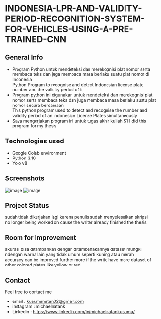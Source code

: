 # INDONESIA-LPR-AND-VALIDITY-PERIOD-RECOGNITION-SYSTEM-FOR-VEHICLES-USING-A-PRE-TRAINED-CNN

## General Info
* Program Python untuk mendeteksi dan merekognisi plat nomor serta membaca teks dan juga membaca masa berlaku suatu plat nomor di Indonesia <br/>
  Python Program to recognise and detect Indonesian license plate number and the validity period of it
* Program python ini digunakan untuk mendeteksi dan merekognisi plat nomor serta membaca teks dan juga membaca masa berlaku suatu plat nomor secara bersamaan <br/>
  This python program used to detect and recognise the number and validity period of an Indonesian License Plates simultaneously
* Saya mengerjakan program ini untuk tugas akhir kuliah S1
  I did this program for my thesis

## Technologies used
* Google Colab environment
* Python 3.10
* Yolo v8

## Screenshots
![image](https://github.com/MichaelNatanKusuma/Indonesia-LPR-AND-VALIDITY-PERIOD-RECOGNITION-SYSTEM-FOR-VEHICLES-USING-A-PRE-TRAINED-CNN/assets/168516406/e68d8a61-0e5c-4231-a46f-b1d408c90a6a)
![image](https://github.com/MichaelNatanKusuma/Indonesia-LPR-AND-VALIDITY-PERIOD-RECOGNITION-SYSTEM-FOR-VEHICLES-USING-A-PRE-TRAINED-CNN/assets/168516406/2af1a870-ef31-4f82-a90f-026b68bdb541)

## Project Status
sudah tidak dikerjakan lagi karena penulis sudah menyelesaikan skripsi <br/>
no longer being worked on cause the writer already finished the thesis

## Room for Improvement
akurasi bisa ditambahkan dengan ditambahakannya dataset mungki ndengan warna lain yang tidak umum seperti kuning atau merah <br/>
accuracy can be improved further more if the write have more dataset of other colored plates like yellow or red

## Contact

Feel free to contact me
* email     : kusumanatan02@gmail.com
* instagram : michaelnatank
* Linkedin  : https://www.linkedin.com/in/michaelnatankusuma/ 
